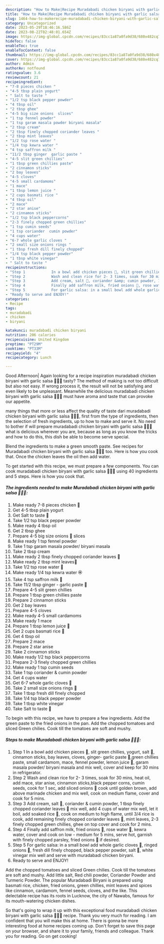 ```yaml
---
description: "How to Make|Recipe Muradabadi chicken biryani with garlic salsa 🧄🍚🐔 {That is Simple"
title: "How to Make|Recipe Muradabadi chicken biryani with garlic salsa 🧄🍚🐔 {That is Simple"
slug: 1464-how-to-makerecipe-muradabadi-chicken-biryani-with-garlic-salsa-that-is-simple
category: Uncategorized
date: 2023-05-29T18:46:16.586Z
date: 2023-08-22T02:48:01.654Z
image: https://img-global.cpcdn.com/recipes/83cc1a87a0fa9d38/680x482cq70/muradabadi-chicken-biryani-with-garlic-salsa-recipe-main-photo.jpg
hideToc: false
enableToc: true
enableTocContent: false
thumbnail: https://img-global.cpcdn.com/recipes/83cc1a87a0fa9d38/680x482cq70/muradabadi-chicken-biryani-with-garlic-salsa-recipe-main-photo.jpg
cover: https://img-global.cpcdn.com/recipes/83cc1a87a0fa9d38/680x482cq70/muradabadi-chicken-biryani-with-garlic-salsa-recipe-main-photo.jpg
author: Admin
authorAv: notfound
ratingvalue: 3.6
reviewcount: 21
recipeingredient:
- "7-8 pieces chicken "
- "4-5 tbsp plain yogurt"
- " Salt to taste "
- "1/2 tsp black pepper powder"
- "4 tbsp oil"
- "2 tbsp ghee"
- "4-5 big size onions  slices"
- "1 tsp fennel powder"
- "1 tsp garam masala powder biryani masala"
- "2 tbsp cream"
- "2 tbsp finely chopped coriander leaves "
- "2 tbsp mint leaves"
- "1/2 tsp rose water "
- "1/4 tsp kewra water "
- "4 tsp saffron milk "
- "11/2 tbsp ginger  garlic paste "
- "4-5 slit green chillies"
- "1 tbsp green chillies paste"
- "2 cinnamon sticks"
- "2 bay leaves"
- "4-5 cloves"
- "4-5 small cardamoms"
- "1 mace"
- "1 tbsp lemon juice "
- "2 cups basmati rice "
- "4 tbsp oil"
- "2 mace"
- "2 star anise"
- "2 cinnamon sticks"
- "1/2 tsp black peppercorns"
- "2-3 finely chopped green chillies"
- "1 tsp cumin seeds"
- "1 tsp coriander  cumin powder"
- "4 cups water"
- "6-7 whole garlic cloves "
- "2 small size onions rings "
- "1 tbsp fresh dill finely chopped"
- "1/4 tsp black pepper powder"
- "1 tbsp white vinegar"
- " Salt to taste "
recipeinstructions:
- "Step 1            In a bowl add chicken pieces 🐔, slit green chillies, yogurt, salt 🧂, cinnamon sticks, bay leaves, cloves, ginger- garlic paste 🧄,green chillies paste, small cardamom, mace, fennel powder, lemon juice 🍋, garam masala powder/ biryani masala and mix well, cover and keep for 30 mins in refrigerator."
- "Step 2            Wash and clean rice for 2- 3 times, soak for 30 mins, heat oil, add mace, star anise, cinnamon sticks,black pepper corns, cumin seeds, cook for 1 sec, add sliced onions 🧅 cook until golden brown, add above marinade chicken and mix well, cook on medium flame, cover and cook for 5 mins."
- "Step 3            Add cream, salt 🧂, coriander &amp; cumin powder, 1 tbsp finely chopped coriander leaves 🌿 mix well, add 4 cups of water mix well, let it boil, add soaked rice 🍚, cook on medium to high flame, until 3/4 rice is cook, add remaining finely chopped coriander leaves 🌿, mint leaves, 2-3 finely chopped green chillies, ghee on top cover and cook for 2 mins."
- "Step 4            Finally add saffron milk, fried onions 🧅, rose water 🌹, kewra water, cover and cook on low - medium for 5 mins, serve hot, garnish with finely chopped parsley, fried onions 🧅 if desired."
- "Step 5            For garlic salsa: in a small bowl add whole garlic cloves 🧄, ringed onions 🧅, fresh dill finely chopped, black pepper powder, salt 🧂, white vinegar mix well and serve with muradabadi chicken biryani."
- "Ready to serve and ENJOY!"
categories:
- Recipe
tags:
- muradabadi
- chicken
- biryani

katakunci: muradabadi chicken biryani 
nutrition: 206 calories
recipecuisine: United Kingdom
preptime: "PT29M"
cooktime: "PT33M"
recipeyield: "4"
recipecategory: Lunch

---
```



Good Afternoon| Again looking for a recipe inspiration muradabadi chicken biryani with garlic salsa 🧄🍚🐔 tasty? The method of making is not too difficult but also not easy. If wrong process it, the result will not be satisfying and even likely to be unpleasant. Meanwhile the delicious muradabadi chicken biryani with garlic salsa 🧄🍚🐔 must have aroma and taste that can provoke our appetite.






many things that more or less affect the quality of taste dari muradabadi chicken biryani with garlic salsa 🧄🍚🐔, first from the type of ingredients, then the selection of fresh ingredients, up to how to make and serve it. No need to bother if will prepare muradabadi chicken biryani with garlic salsa 🧄🍚🐔 what is delicious wherever you are, because as long as you know the tricks and how to do this, this dish be able to become serve  special.


Blend the ingredients to make a green smooth paste. See recipes for Muradabadi chicken biryani with garlic salsa 🧄🍚🐔 too. Here is how you cook that. Once the chicken leaves the oil then add water.


To get started with this recipe, we must prepare a few components. You can cook muradabadi chicken biryani with garlic salsa 🧄🍚🐔 using 40 ingredients and 5 steps. Here is how you cook that.

<!--inarticleads1-->

##### The ingredients needed to make Muradabadi chicken biryani with garlic salsa 🧄🍚🐔:

1. Make ready 7-8 pieces chicken 🐔
1. Get 4-5 tbsp plain yogurt
1. Get  Salt to taste 🧂
1. Take 1/2 tsp black pepper powder
1. Make ready 4 tbsp oil
1. Get 2 tbsp ghee
1. Prepare 4-5 big size onions 🧅 slices
1. Make ready 1 tsp fennel powder
1. Take 1 tsp garam masala powder/ biryani masala
1. Take 2 tbsp cream
1. Make ready 2 tbsp finely chopped coriander leaves 🌿
1. Make ready 2 tbsp mint leaves🌱
1. Take 1/2 tsp rose water 🌹
1. Make ready 1/4 tsp kewra water 🏵️
1. Take 4 tsp saffron milk 🥛
1. Take 11/2 tbsp ginger - garlic paste 🧄
1. Prepare 4-5 slit green chillies
1. Prepare 1 tbsp green chillies paste
1. Prepare 2 cinnamon sticks
1. Get 2 bay leaves
1. Prepare 4-5 cloves
1. Make ready 4-5 small cardamoms
1. Make ready 1 mace
1. Prepare 1 tbsp lemon juice 🍋
1. Get 2 cups basmati rice 🍚
1. Get 4 tbsp oil
1. Prepare 2 mace
1. Prepare 2 star anise
1. Take 2 cinnamon sticks
1. Make ready 1/2 tsp black peppercorns
1. Prepare 2-3 finely chopped green chillies
1. Make ready 1 tsp cumin seeds
1. Take 1 tsp coriander &amp; cumin powder
1. Get 4 cups water
1. Get 6-7 whole garlic cloves 🧄
1. Take 2 small size onions rings 🧅
1. Take 1 tbsp fresh dill finely chopped
1. Take 1/4 tsp black pepper powder
1. Take 1 tbsp white vinegar
1. Take  Salt to taste 🧂


To begin with this recipe, we have to prepare a few ingredients. Add the green paste to the fried onions in the pan. Add the chopped tomatoes and sliced Green chilies. Cook till the tomatoes are soft and mushy. 

<!--inarticleads2-->

##### Steps to make Muradabadi chicken biryani with garlic salsa 🧄🍚🐔:

1. Step 1            In a bowl add chicken pieces 🐔, slit green chillies, yogurt, salt 🧂, cinnamon sticks, bay leaves, cloves, ginger- garlic paste 🧄,green chillies paste, small cardamom, mace, fennel powder, lemon juice 🍋, garam masala powder/ biryani masala and mix well, cover and keep for 30 mins in refrigerator.
1. Step 2            Wash and clean rice for 2- 3 times, soak for 30 mins, heat oil, add mace, star anise, cinnamon sticks,black pepper corns, cumin seeds, cook for 1 sec, add sliced onions 🧅 cook until golden brown, add above marinade chicken and mix well, cook on medium flame, cover and cook for 5 mins.
1. Step 3            Add cream, salt 🧂, coriander &amp; cumin powder, 1 tbsp finely chopped coriander leaves 🌿 mix well, add 4 cups of water mix well, let it boil, add soaked rice 🍚, cook on medium to high flame, until 3/4 rice is cook, add remaining finely chopped coriander leaves 🌿, mint leaves, 2-3 finely chopped green chillies, ghee on top cover and cook for 2 mins.
1. Step 4            Finally add saffron milk, fried onions 🧅, rose water 🌹, kewra water, cover and cook on low - medium for 5 mins, serve hot, garnish with finely chopped parsley, fried onions 🧅 if desired.
1. Step 5            For garlic salsa: in a small bowl add whole garlic cloves 🧄, ringed onions 🧅, fresh dill finely chopped, black pepper powder, salt 🧂, white vinegar mix well and serve with muradabadi chicken biryani.
1. Ready to serve and ENJOY!

Add the chopped tomatoes and sliced Green chilies. Cook till the tomatoes are soft and mushy. Add little salt, Red chili powder, Coriander Powder and Turmeric Powder. The popular Muradabadi Biryani is prepared using basmati rice, chicken, fried onions, green chillies, mint leaves and spices like cinnamon, cardamom, fennel seeds, cloves, and the like. This delectable recipe has its roots in Lucknow, the city of Nawabs, famous for its mouth-watering chicken dishes. 

So that's going to wrap it up with this exceptional food muradabadi chicken biryani with garlic salsa 🧄🍚🐔 recipe. Thank you very much for reading. I am confident that you will make this at home. There is gonna be more interesting food at home recipes coming up. Don't forget to save this page on your browser, and share it to your family, friends and colleague. Thank you for reading. Go on get cooking!
